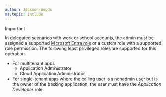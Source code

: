 ```yaml
---
author: Jackson-Woods
ms.topic: include
---
```


> [!IMPORTANT]
> In delegated scenarios with work or school accounts, the admin must be assigned a supported [Microsoft Entra role](/entra/identity/role-based-access-control/permissions-reference?toc=%2Fgraph%2Ftoc.json) or a custom role with a supported role permission. The following least privileged roles are supported for this operation.
> 
> - For multitenant apps:
>   - Application Administrator
>   - Cloud Application Administrator
> - For single-tenant apps where the calling user is a nonadmin user but is the owner of the backing application, the user must have the *Application Developer* role.
